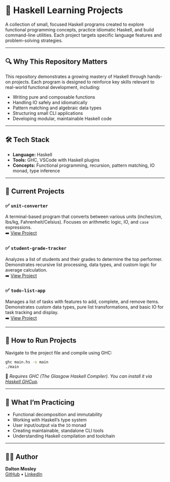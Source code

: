 # 🧠 Haskell Learning Projects

A collection of small, focused Haskell programs created to explore functional programming concepts, practice idiomatic Haskell, and build command-line utilities. Each project targets specific language features and problem-solving strategies.

---

## 🔍 Why This Repository Matters

This repository demonstrates a growing mastery of Haskell through hands-on projects. Each program is designed to reinforce key skills relevant to real-world functional development, including:

- Writing pure and composable functions
- Handling IO safely and idiomatically
- Pattern matching and algebraic data types
- Structuring small CLI applications
- Developing modular, maintainable Haskell code

---

## 🛠️ Tech Stack

- **Language:** Haskell
- **Tools:** GHC, VSCode with Haskell plugins
- **Concepts:** Functional programming, recursion, pattern matching, IO monad, type inference

---

## 📂 Current Projects

### ✅ `unit-converter`

A terminal-based program that converts between various units (inches/cm, lbs/kg, Fahrenheit/Celsius). Focuses on arithmetic logic, IO, and `case` expressions.  
➡️ [View Project](./unit-converter)

### ✅ `student-grade-tracker`

Analyzes a list of students and their grades to determine the top performer. Demonstrates recursive list processing, data types, and custom logic for average calculation.  
➡️ [View Project](./student-grade-tracker)

### ✅ `todo-list-app`

Manages a list of tasks with features to add, complete, and remove items. Demonstrates custom data types, pure list transformations, and basic IO for task tracking and display.  
➡️ [View Project](./todo-list-app)

---

## 🚀 How to Run Projects

Navigate to the project file and compile using GHC:

```bash
ghc main.hs -o main
./main
```

📌 _Requires GHC (The Glasgow Haskell Compiler). You can install it via [Haskell GHCup](https://www.haskell.org/ghcup/)._

---

## 📘 What I’m Practicing

- Functional decomposition and immutability
- Working with Haskell’s type system
- User input/output via the `IO` monad
- Creating maintainable, standalone CLI tools
- Understanding Haskell compilation and toolchain

---

## 🧑‍💻 Author

**Dalton Mosley**  
[GitHub](https://github.com/DaltonMo) • [LinkedIn](https://www.linkedin.com/in/dalton-lee-mosley/)
